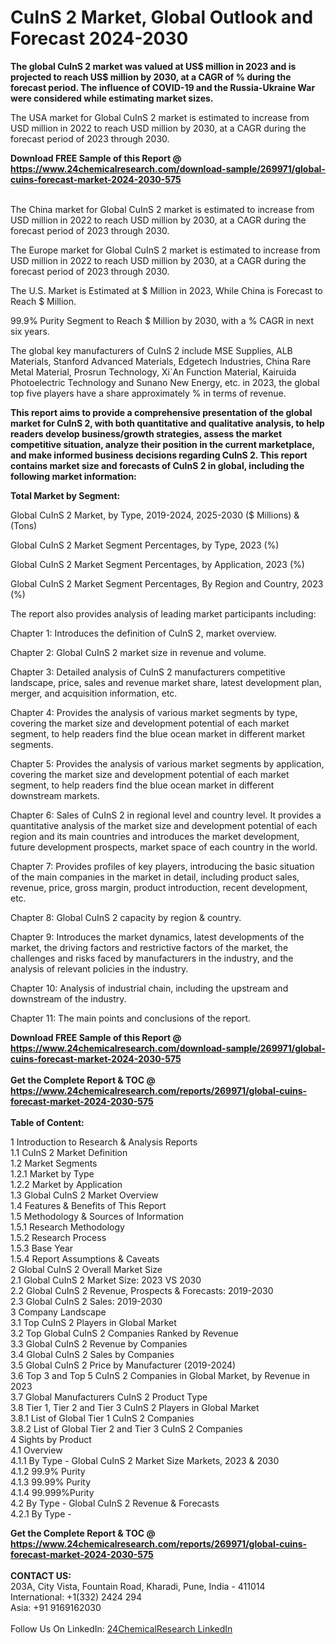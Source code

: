 <h1>CuInS 2 Market, Global Outlook and Forecast 2024-2030</h1><p><strong>The global CuInS 2 market was valued at US$ million in 2023 and is projected to reach US$ million by 2030, at a CAGR of % during the forecast period. The influence of COVID-19 and the Russia-Ukraine War were considered while estimating market sizes.</strong></p><p>
</p><p>The USA market for Global CuInS 2 market is estimated to increase from USD million in 2022 to reach USD million by 2030, at a CAGR during the forecast period of 2023 through 2030.</p><div><b>Download FREE Sample of this Report @ 
            <a href="https://www.24chemicalresearch.com/download-sample/269971/global-cuins-forecast-market-2024-2030-575">
            https://www.24chemicalresearch.com/download-sample/269971/global-cuins-forecast-market-2024-2030-575</a></b></div><br><p>
</p><p>The China market for Global CuInS 2 market is estimated to increase from USD million in 2022 to reach USD million by 2030, at a CAGR during the forecast period of 2023 through 2030.</p><p>
</p><p>The Europe market for Global CuInS 2 market is estimated to increase from USD million in 2022 to reach USD million by 2030, at a CAGR during the forecast period of 2023 through 2030.</p><p>
</p><p>The U.S. Market is Estimated at $ Million in 2023, While China is Forecast to Reach $ Million.</p><p>
99.9% Purity Segment to Reach $ Million by 2030, with a % CAGR in next six years.</p><p>
The global key manufacturers of CuInS 2 include MSE Supplies, ALB Materials, Stanford Advanced Materials, Edgetech Industries, China Rare Metal Material, Prosrun Technology, Xi`An Function Material, Kairuida Photoelectric Technology and Sunano New Energy, etc. in 2023, the global top five players have a share approximately % in terms of revenue.</p><p>
<strong>This report aims to provide a comprehensive presentation of the global market for CuInS 2, with both quantitative and qualitative analysis, to help readers develop business/growth strategies, assess the market competitive situation, analyze their position in the current marketplace, and make informed business decisions regarding CuInS 2. This report contains market size and forecasts of CuInS 2 in global, including the following market information:</strong></p><p>
</p><p>
<strong>Total Market by Segment:</strong></p><p>
Global CuInS 2 Market, by Type, 2019-2024, 2025-2030 ($ Millions) &amp; (Tons)</p><p>
Global CuInS 2 Market Segment Percentages, by Type, 2023 (%)</p><p>
</p><p>
Global CuInS 2 Market Segment Percentages, by Application, 2023 (%)</p><p>
</p><p>
Global CuInS 2 Market Segment Percentages, By Region and Country, 2023 (%)</p><p>
</p><p>
The report also provides analysis of leading market participants including:</p><p>
</p><p>
</p><p>
Chapter 1: Introduces the definition of CuInS 2, market overview.</p><p>
Chapter 2: Global CuInS 2 market size in revenue and volume.</p><p>
Chapter 3: Detailed analysis of CuInS 2 manufacturers competitive landscape, price, sales and revenue market share, latest development plan, merger, and acquisition information, etc.</p><p>
Chapter 4: Provides the analysis of various market segments by type, covering the market size and development potential of each market segment, to help readers find the blue ocean market in different market segments.</p><p>
Chapter 5: Provides the analysis of various market segments by application, covering the market size and development potential of each market segment, to help readers find the blue ocean market in different downstream markets.</p><p>
Chapter 6: Sales of CuInS 2 in regional level and country level. It provides a quantitative analysis of the market size and development potential of each region and its main countries and introduces the market development, future development prospects, market space of each country in the world.</p><p>
Chapter 7: Provides profiles of key players, introducing the basic situation of the main companies in the market in detail, including product sales, revenue, price, gross margin, product introduction, recent development, etc.</p><p>
Chapter 8: Global CuInS 2 capacity by region &amp; country.</p><p>
Chapter 9: Introduces the market dynamics, latest developments of the market, the driving factors and restrictive factors of the market, the challenges and risks faced by manufacturers in the industry, and the analysis of relevant policies in the industry.</p><p>
Chapter 10: Analysis of industrial chain, including the upstream and downstream of the industry.</p><p>
Chapter 11: The main points and conclusions of the report.</p><div><b>Download FREE Sample of this Report @ 
            <a href="https://www.24chemicalresearch.com/download-sample/269971/global-cuins-forecast-market-2024-2030-575">
            https://www.24chemicalresearch.com/download-sample/269971/global-cuins-forecast-market-2024-2030-575</a></b></div><br><div><b>Get the Complete Report & TOC @ 
            <a href="https://www.24chemicalresearch.com/reports/269971/global-cuins-forecast-market-2024-2030-575">
            https://www.24chemicalresearch.com/reports/269971/global-cuins-forecast-market-2024-2030-575</a></b></div><br>
            <b>Table of Content:</b><p>1 Introduction to Research & Analysis Reports<br />
    1.1 CuInS 2 Market Definition<br />
    1.2 Market Segments<br />
        1.2.1 Market by Type<br />
        1.2.2 Market by Application<br />
    1.3 Global CuInS 2 Market Overview<br />
    1.4 Features & Benefits of This Report<br />
    1.5 Methodology & Sources of Information<br />
        1.5.1 Research Methodology<br />
        1.5.2 Research Process<br />
        1.5.3 Base Year<br />
        1.5.4 Report Assumptions & Caveats<br />
2 Global CuInS 2 Overall Market Size<br />
    2.1 Global CuInS 2 Market Size: 2023 VS 2030<br />
    2.2 Global CuInS 2 Revenue, Prospects & Forecasts: 2019-2030<br />
    2.3 Global CuInS 2 Sales: 2019-2030<br />
3 Company Landscape<br />
    3.1 Top CuInS 2 Players in Global Market<br />
    3.2 Top Global CuInS 2 Companies Ranked by Revenue<br />
    3.3 Global CuInS 2 Revenue by Companies<br />
    3.4 Global CuInS 2 Sales by Companies<br />
    3.5 Global CuInS 2 Price by Manufacturer (2019-2024)<br />
    3.6 Top 3 and Top 5 CuInS 2 Companies in Global Market, by Revenue in 2023<br />
    3.7 Global Manufacturers CuInS 2 Product Type<br />
    3.8 Tier 1, Tier 2 and Tier 3 CuInS 2 Players in Global Market<br />
        3.8.1 List of Global Tier 1 CuInS 2 Companies<br />
        3.8.2 List of Global Tier 2 and Tier 3 CuInS 2 Companies<br />
4 Sights by Product<br />
    4.1 Overview<br />
        4.1.1 By Type - Global CuInS 2 Market Size Markets, 2023 & 2030<br />
        4.1.2 99.9% Purity<br />
        4.1.3 99.99% Purity<br />
        4.1.4 99.999%Purity<br />
    4.2 By Type - Global CuInS 2 Revenue & Forecasts<br />
        4.2.1 By Type -</p><div><b>Get the Complete Report & TOC @ 
            <a href="https://www.24chemicalresearch.com/reports/269971/global-cuins-forecast-market-2024-2030-575">
            https://www.24chemicalresearch.com/reports/269971/global-cuins-forecast-market-2024-2030-575</a></b></div><br><b>CONTACT US:</b><br>
            203A, City Vista, Fountain Road, Kharadi, Pune, India - 411014<br>
            International: +1(332) 2424 294<br>
            Asia: +91 9169162030 <br><br>
            Follow Us On LinkedIn: <a href="https://www.linkedin.com/company/24chemicalresearch/">24ChemicalResearch LinkedIn</a>